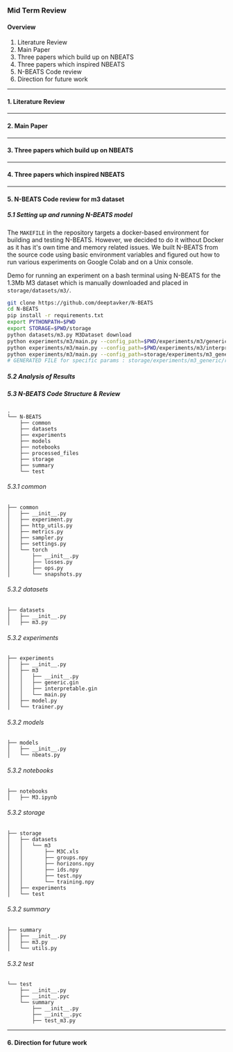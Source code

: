 ### Mid Term Review 

#### Overview

1. Literature Review
2. Main Paper
3. Three papers which build up on NBEATS
4. Three papers which inspired NBEATS
5. N-BEATS Code review
6. Direction for future work

------------------

#### 1. Literature Review

------------------

#### 2. Main Paper

------------------

#### 3. Three papers which build up on NBEATS

------------------

#### 4. Three papers which inspired NBEATS

------------------

#### 5. N-BEATS Code review for m3 dataset

##### 5.1 Setting up and running N-BEATS model

The `MAKEFILE` in the repository targets a docker-based environment for building and testing N-BEATS. However, we decided to do it without Docker as it has it's own time and memory related issues. We built N-BEATS from the source code using basic environment variables and figured out how to run various experiments on Google Colab and on a Unix console. 

Demo for running an experiment on a bash terminal using N-BEATS for the 1.3Mb M3 dataset which is manually downloaded and placed in `storage/datasets/m3/`. 

```sh
git clone https://github.com/deeptavker/N-BEATS
cd N-BEATS
pip install -r requirements.txt
export PYTHONPATH=$PWD
export STORAGE=$PWD/storage
python datasets/m3.py M3Dataset download
python experiments/m3/main.py --config_path=$PWD/experiments/m3/generic.gin build_ensemble
python experiments/m3/main.py --config_path=$PWD/experiments/m3/interpretable.gin build_ensemble
python experiments/m3/main.py --config_path=storage/experiments/m3_generic/repeat=3,lookback=4,loss=MAPE/config.gin run
# GENERATED FILE for specific params : storage/experiments/m3_generic/repeat=3,lookback=4,loss=MAPE/forecast.csv
```
##### 5.2 Analysis of Results

##### 5.3 N-BEATS Code Structure & Review

```
.
└── N-BEATS
    ├── common
    ├── datasets
    ├── experiments
    ├── models
    ├── notebooks
    ├── processed_files
    ├── storage
    ├── summary
    └── test
```

###### 5.3.1 common
```
├── common                                                                        
│   ├── __init__.py    
│   ├── experiment.py    
│   ├── http_utils.py     
│   ├── metrics.py     
│   ├── sampler.py   
│   ├── settings.py   
│   └── torch    
│       ├── __init__.py    
│       ├── losses.py     
│       ├── ops.py    
│       └── snapshots.py    
```
###### 5.3.2 datasets
```
├── datasets    
│   ├── __init__.py   
│   ├── m3.py   

```
###### 5.3.2 experiments
```
├── experiments
│   ├── __init__.py
│   ├── m3
│   │   ├── __init__.py
│   │   ├── generic.gin
│   │   ├── interpretable.gin
│   │   └── main.py
│   ├── model.py
│   └── trainer.py
```
###### 5.3.2 models
```
├── models
│   ├── __init__.py
│   └── nbeats.py
```
###### 5.3.2 notebooks
```
├── notebooks
│   ├── M3.ipynb
```

###### 5.3.2 storage
```
├── storage
│   ├── datasets
│   │   └── m3
│   │       ├── M3C.xls
│   │       ├── groups.npy
│   │       ├── horizons.npy
│   │       ├── ids.npy
│   │       ├── test.npy
│   │       └── training.npy
│   ├── experiments
│   └── test
```
###### 5.3.2 summary
```
├── summary
│   ├── __init__.py
│   ├── m3.py
│   └── utils.py
```
###### 5.3.2 test
```
└── test
    ├── __init__.py
    ├── __init__.pyc
    └── summary
        ├── __init__.py
        ├── __init__.pyc
        ├── test_m3.py
```


------------------

#### 6. Direction for future work

